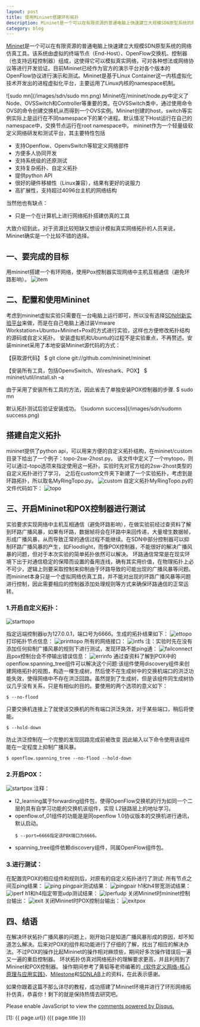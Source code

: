 ```yaml
---
layout: post
title: 使用Mininet搭建环形拓扑
description: Mininet是一个可以在有限资源的普通电脑上快速建立大规模SDN原型系统的网络仿真工具。
category: blog
---
```


[Mininet][]是一个可以在有限资源的普通电脑上快速建立大规模SDN原型系统的网络仿真工具。该系统由虚拟的终端节点（End-Host）、OpenFlow交换机、控制器（也支持远程控制器）组成，这使得它可以模拟真实网络，可对各种想法或网络协议等进行开发验证。目前Mininet已经作为官方的演示平台对各个版本的OpenFlow协议进行演示和测试。Mininet是基于Linux Container这一内核虚拟化技术开发出的进程虚拟化平台，主要运用了Linux内核的namespace机制。

![sudo mn](/images/sdn/sudo mn.png)
Mininet在/mininet/node.py中定义了Node、OVSSwitch和Controller等重要的类。在OVSSwitch类中，通过使用命令OVS的命令创建交换机从而得到一个OVS实例。Mininet创建的host，switch等实例实际上是运行在不同namespace下的某个进程。默认情况下Host运行在自己的namespace中，交换节点运行在root namespace中。
mininet作为一个轻量级软定义网络研发和测试平台，其主要特性包括

<ul>
    <li>支持Openflow、OpenvSwitch等软定义网络部件</li>
    <li>方便多人协同开发</a></li>
    <li>支持系统级的还原测试</li>
    <li>支持复杂拓扑、自定义拓扑</li>
    <li>提供python API</li>
    <li>很好的硬件移植性（Linux兼容），结果有更好的说服力</li>
    <li>高扩展性，支持超过4096台主机的网络结构</li>
</ul>

当然他也有缺点：

* 只是一个在计算机上进行网络拓扑搭建仿真的工具

大致介绍到此，对于资源比较短缺又想设计模拟真实网络拓扑的人员来说，Mininet确实是一个比较不错的选择。

## 一、要完成的目标
用mininet搭建一个有环网络，使用Pox控制器实现网络中主机互相通信（避免环路影响）。
![item](/images/sdn/item.png)
## 二、配置和使用Mininet
考虑到mininet虚拟实验只需要在一台电脑上运行即可，所以没有选择[SDN创新实验平台]来做，而是在自己电脑上通过装Vmware Workstation+Ubuntu+Mininet+Pox的方式进行实验，这样也方便修改拓扑结构的源码或自定义拓扑。
安装虚拟机和Ubuntu的过程不是实验重点，不再赘述。安装mininet采用了本地安装Mininet源代码的方式：  

【获取源代码】
    $ git clone git://github.com/mininet/mininet  
 
【安装所有工具，包括OpenvSwitch、Wireshark、POX】
    $ mininet/util/install.sh –a  

   由于采用了安装所有工具的方法，因此省去了单独安装POX控制器的步骤.
    $ sudo mn  
    
   默认拓扑测试后验证安装成功。
![sudomn success](/images/sdn/sudomn success.png)
## 搭建自定义拓扑
 mininet提供了python api，可以用来方便的自定义拓扑结构，在mininet/custom目录下给出了一个例子：topo-2sw-2host.py。
 该文件中定义了一个mytopo，则可以通过–topo选项来指定使用这一拓扑。实验时先对官方给的2sw-2host类型的自定义拓扑进行了学习，
 之后在custom文件夹下新建了一个实验拓扑，考虑到是环路拓扑，所以取名MyRingTopo.py。
![custom](/images/sdn/custom.png)
  自定义拓扑MyRingTopo.py的文件代码如下：
  ![topo](/images/sdn/topo.png)
## 三、开启Mininet和POX控制器进行测试
实验要求实现网络中主机互相通信（避免环路影响），在做实验前经过查资料了解到环路广播风暴，如果有环路，数据帧将会在环路中来回传递，大量增生数据帧，形成广播风暴，从而导致正常的通信过程不能继续。在SDN中部分控制器可以抑制环路广播风暴的产生，如Floodlight，而像POX控制器，不能很好的解决广播风暴的问题，但对于本次实验的简单拓扑依然可以解决。
环路通信常常是在现实环境下出于对通信稳定的保障而设置的备用连线，确有其实用价值，在物理拓扑上必不可少，逻辑上则要采取控制来抑制由于环路导致的可能出现的广播风暴等问题。而mininet本身只是一个虚拟网络仿真工具，并不能对出现的环路广播风暴等问题进行控制，因此需要相应的控制器添加处理规则等方式来确保环路通信的正常运转。
### 1.开启自定义拓扑：

![starttopo](/images/sdn/starttopo.png)
 
指定远端控制器ip为127.0.0.1，端口号为6666。生成的拓扑结果如下：
![ettopo](/images/sdn/ettopo.png)
打印拓扑节点信息：
![printtopo](/images/sdn/printtopo.png)
所有的网络接口：
![intfs](/images/sdn/intfs.png)
注：实验时先在没有添加任何抑制广播风暴的规则下进行测试，发现环路不能ping通：
![failconnect](/images/sdn/failconnect.png)
且pox控制台会不停输出错误信息：
![errinfo](/images/sdn/errinfo.png)
通过查资料了解到POX中的openflow.spanning_tree组件可以解决这个问题:该组件使用discovery组件来创建网络拓扑的视图，构造一棵生成树，然后使不在生成树中的交换机端口的洪泛功能失效，使得网络中不存在洪泛回路。虽然提到了生成树，但是该组件同生成树协议几乎没有关系，只是有相似的目的。要使用的两个选项的意义如下：  

    $ --no-flood  
    
   只要交换机连接上了就使该交换机的所有端口洪泛失效，对于某些端口，稍后将使能。  
   
    $ --hold-down  
    
   防止洪泛控制在一个完整的发现回路完成前被改变
因此输入以下命令使用该组件能在一定程度上抑制广播风暴。  

    $ openflow.spanning_tree --no-flood --hold-down   
    
### 2.开启POX：
![startpox](/images/sdn/startpox.png)
注释：<ul>
      <li>l2_learning属于forwarding组件包，使得OpenFlow交换机的行为如同一个二层的具有自学习功能的交换机该组件，实现 L2链路层上的地址学习。</li>
      <li>openflow.of_01组件的功能是是同openflow 1.0协议版本的交换机进行通讯，默认启动。</li>  
      
    $ --port=6666指定该POX端口为6666。  
    
   <li>spanning_tree组件依赖discovery组件，同属OpenFlow组件包。</li>
   </ul>
   
### 3.进行测试：
 在配置完POX的相应组件和规则后，对原有的自定义拓扑进行了测试:
所有节点之间互ping结果：
![ping](/images/sdn/ping.png)
pingpair测试结果：
![pingpair](/images/sdn/pingpair.png)
h1和h4带宽测试结果：
![iperf](/images/sdn/iperf.png)
h1和h4指定带宽udp测试结果：
![iperfudp](/images/sdn/iperfudp.png)
关闭Mininet时mininet控制台输出：
![exit](/images/sdn/exit.png)
关闭Mininet时POX控制台输出：
![exitpox](/images/sdn/exitpox.png)  

## 四、结语
  在解决环状拓扑广播风暴的问题上，刚开始只是知道广播风暴形成的原因，却不知道怎么解决。后来对POX的组件和功能进行了仔细的了解，找出了相应的解决办法。不过POX的操作比起Mininet的操作相对麻烦些，期间好多次操作错误后一遍又一遍的重启控制器。
环状拓扑仿真对网络拓扑的理解要求更高，并且利用到了Mininet和POX控制器。
操作期间参考了黄韬等老师编著的[《软件定义网络-核心原理与应用实践》]、[Milestone]和[SDNLAB]上的资料，在此表示感谢。  

  如果你跟着这篇不那么详尽的教程，成功搭建了Mininet环境并进行了环形网络拓扑仿真，恭喜你！剩下的就是保持热情去研究吧。  
 <div id="disqus_thread"></div>
<script type="text/javascript">
    /* * * CONFIGURATION VARIABLES * * */
    var disqus_shortname = 'x-flowing';
    
    /* * * DON'T EDIT BELOW THIS LINE * * */
    (function() {
        var dsq = document.createElement('script'); dsq.type = 'text/javascript'; dsq.async = true;
        dsq.src = '//' + disqus_shortname + '.disqus.com/embed.js';
        (document.getElementsByTagName('head')[0] || document.getElementsByTagName('body')[0]).appendChild(dsq);
    })();
    
</script>
<noscript>Please enable JavaScript to view the <a href="https://disqus.com/?ref_noscript" rel="nofollow">comments powered by Disqus.</a></noscript>


[X-Flowing]: http://xff2016.club  "X-Flowing"
[Mininet]:   http://mininet.org/ "Mininet"
[《软件定义网络-核心原理与应用实践》]:http://book.douban.com/subject/26184169/ "《软件定义网络-核心原理与应用实践》"
[Milestone]:  http://www.muzixing.com "Milestone"
[SDNLAB]:  http://www.sdnlab.com/ "SDNLAB"
[SDN创新实验平台]:http://fnlab.org/"SDN创新实验平台"
[Disqus]: http://disqus.com/
[1]:    {{ page.url}}  ({{ page.title }})

